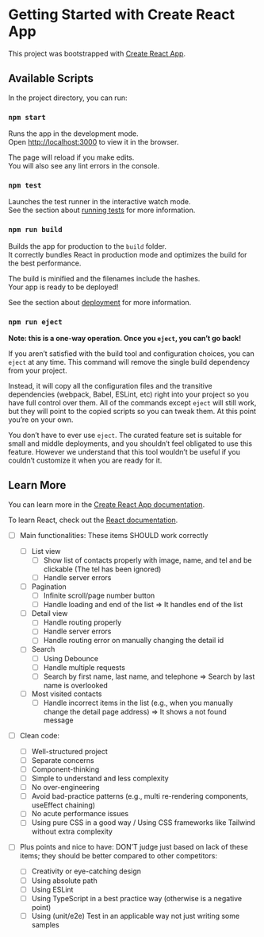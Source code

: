 # Getting Started with Create React App

This project was bootstrapped with [Create React App](https://github.com/facebook/create-react-app).

## Available Scripts

In the project directory, you can run:

### `npm start`

Runs the app in the development mode.\
Open [http://localhost:3000](http://localhost:3000) to view it in the browser.

The page will reload if you make edits.\
You will also see any lint errors in the console.

### `npm test`

Launches the test runner in the interactive watch mode.\
See the section about [running tests](https://facebook.github.io/create-react-app/docs/running-tests) for more information.

### `npm run build`

Builds the app for production to the `build` folder.\
It correctly bundles React in production mode and optimizes the build for the best performance.

The build is minified and the filenames include the hashes.\
Your app is ready to be deployed!

See the section about [deployment](https://facebook.github.io/create-react-app/docs/deployment) for more information.

### `npm run eject`

**Note: this is a one-way operation. Once you `eject`, you can’t go back!**

If you aren’t satisfied with the build tool and configuration choices, you can `eject` at any time. This command will remove the single build dependency from your project.

Instead, it will copy all the configuration files and the transitive dependencies (webpack, Babel, ESLint, etc) right into your project so you have full control over them. All of the commands except `eject` will still work, but they will point to the copied scripts so you can tweak them. At this point you’re on your own.

You don’t have to ever use `eject`. The curated feature set is suitable for small and middle deployments, and you shouldn’t feel obligated to use this feature. However we understand that this tool wouldn’t be useful if you couldn’t customize it when you are ready for it.

## Learn More

You can learn more in the [Create React App documentation](https://facebook.github.io/create-react-app/docs/getting-started).

To learn React, check out the [React documentation](https://reactjs.org/).

- [ ] Main functionalities: These items SHOULD work correctly
  - [ ] List view
    - [ ] Show list of contacts properly with image, name, and tel and be clickable (The tel has been ignored)
    - [ ] Handle server errors
  - [ ] Pagination
    - [ ] Infinite scroll/page number button
    - [ ] Handle loading and end of the list => It handles end of the list
  - [ ] Detail view
    - [ ] Handle routing properly
    - [ ] Handle server errors
    - [ ] Handle routing error on manually changing the detail id
  - [ ] Search
    - [ ] Using Debounce 
    - [ ] Handle multiple requests
    - [ ] Search by first name, last name, and telephone => Search by last name is overlooked
  - [ ] Most visited contacts
    - [ ] Handle incorrect items in the list (e.g., when you manually change the detail page address) => It shows a not found message
- [ ] Clean code:
  - [ ] Well-structured project
  - [ ] Separate concerns
  - [ ] Component-thinking
  - [ ] Simple to understand and less complexity
  - [ ] No over-engineering
  - [ ] Avoid bad-practice patterns (e.g., multi re-rendering components, useEffect chaining)
  - [ ] No acute performance issues
  - [ ] Using pure CSS in a good way / Using CSS frameworks like Tailwind without extra complexity
- [ ] Plus points and nice to have: DON’T judge just based on lack of these items; they should be better compared to other competitors:

  - [ ] Creativity or eye-catching design
  - [ ] Using absolute path
  - [ ] Using ESLint
  - [ ] Using TypeScript in a best practice way (otherwise is a negative point)
  - [ ] Using (unit/e2e) Test in an applicable way not just writing some samples

